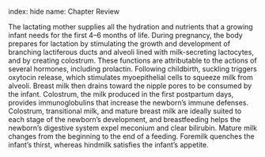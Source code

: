 index: hide
name: Chapter Review

The lactating mother supplies all the hydration and nutrients that a growing infant needs for the first 4–6 months of life. During pregnancy, the body prepares for lactation by stimulating the growth and development of branching lactiferous ducts and alveoli lined with milk-secreting lactocytes, and by creating colostrum. These functions are attributable to the actions of several hormones, including prolactin. Following childbirth, suckling triggers oxytocin release, which stimulates myoepithelial cells to squeeze milk from alveoli. Breast milk then drains toward the nipple pores to be consumed by the infant. Colostrum, the milk produced in the first postpartum days, provides immunoglobulins that increase the newborn’s immune defenses. Colostrum, transitional milk, and mature breast milk are ideally suited to each stage of the newborn’s development, and breastfeeding helps the newborn’s digestive system expel meconium and clear bilirubin. Mature milk changes from the beginning to the end of a feeding. Foremilk quenches the infant’s thirst, whereas hindmilk satisfies the infant’s appetite.
